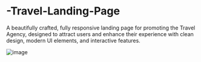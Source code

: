 # -Travel-Landing-Page
A beautifully crafted, fully responsive landing page for promoting the  Travel Agency, designed to attract users and enhance their experience with clean design, modern UI elements, and interactive features.



![image](https://github.com/user-attachments/assets/a6e3e472-98c4-4780-b6e6-41021f4bc91d)
